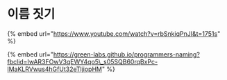 # 이름 짓기

{% embed url="https://www.youtube.com/watch?v=rbSnkiqPnJI&t=1751s" %}

{% embed url="https://green-labs.github.io/programmers-naming?fbclid=IwAR3FOwV3qEWY4qo5\_s05SQB60rqBxPc-lMaKLRVwus4hGfUt32eTljiopHM" %}



